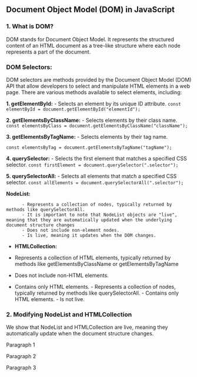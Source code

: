 ## Document Object Model (DOM) in JavaScript

### 1. What is DOM?
DOM stands for Document Object Model. It represents the structured content of an HTML document as a tree-like structure where each node represents a part of the document.

### DOM Selectors:
DOM selectors are methods provided by the Document Object Model (DOM) API that allow developers to select and manipulate HTML elements in a web page. There are various methods available to select elements, including:

**1. getElementById:** - Selects an element by its unique ID attribute.
```const elementById = document.getElementById("elementId");```

**2. getElementsByClassName:** - Selects elements by their class name.
```const elementsByClass = document.getElementsByClassName("className");```

**3. getElementsByTagName:** - Selects elements by their tag name.

```const elementsByTag = document.getElementsByTagName("tagName");```

**4. querySelector:** - Selects the first element that matches a specified CSS selector.
```const firstElement = document.querySelector(".selector");```

**5. querySelectorAll:** - Selects all elements that match a specified CSS selector.
```const allElements = document.querySelectorAll(".selector");```

 **NodeList:**

          - Represents a collection of nodes, typically returned by methods like querySelectorAll.
          - It is important to note that NodeList objects are "live", meaning that they are automatically updated when the underlying document structure changes
          - Does not include non-element nodes.
          - Is live, meaning it updates when the DOM changes.
          
+ **HTMLCollection:**
- Represents a collection of HTML elements, typically returned by methods like getElementsByClassName or getElementsByTagName

- Does not include non-HTML elements.
- Contains only HTML elements.
          - Represents a collection of nodes, typically returned by methods like querySelectorAll.
          - Contains only HTML elements.
          - Is not live.

### 2. Modifying NodeList and HTMLCollection

We show that NodeList and HTMLCollection are live, meaning they automatically update when the document structure changes.

<!DOCTYPE html>
<html lang="en">
  <head>
    <meta charset="UTF-8" />
    <meta name="viewport" content="width=device-width, initial-scale=1.0" />
    <title>DOM Selectors</title>
  </head>
  <body>
    <div id="container">
      <p class="para">Paragraph 1</p>
      <p class="para">Paragraph 2</p>
      <p class="para">Paragraph 3</p>
    </div>
    <script>
      // Using DOM selectors
      const container = document.getElementById("container");
      const paragraphsByClass = document.getElementsByClassName("para");
      const paragraphsByTag = document.getElementsByTagName("p");
      const firstParagraph = document.querySelector(".para");
      const allParagraphs = document.querySelectorAll(".para");

      console.log(container); // <div id="container">...</div>
      console.log(paragraphsByClass); // HTMLCollection of all elements with class "para"
      console.log(paragraphsByTag); // HTMLCollection of all <p> elements
      console.log(firstParagraph); // <p class="para">Paragraph 1</p>
      console.log(allParagraphs); // NodeList containing all <p> elements with class "para"

      // Modifying NodeList and HTMLCollection
      container.innerHTML += '<p class="para">Paragraph 4</p>'; // Updates NodeList
      console.log(allParagraphs); // NodeList now contains Paragraph 4
    </script>
  </body>

</html>

**In this example:**
 + We select elements using various DOM selectors.
+ We demonstrate the difference between NodeList and HTMLCollection.
+ We show that NodeList and HTMLCollection are live, meaning they automatically update when the document structure changes.
Understanding these concepts is crucial for effectively manipulating HTML elements in JavaScript.

### DOM Selectors:
**1.getElementById:**

- Selects an element by its unique ID attribute.

```const elementById = document.getElementById("elementId");```

**2. getElementsByClassName:**


- Selects elements by their class name.
```const elementsByClass = document.getElementsByClassName("className");```

**3. getElementsByTagName:**

- Selects elements by their tag name.
```const elementsByTag = document.getElementsByTagName("tagName");```

**4. querySelector:**


- Selects the first element that matches a specified CSS selector.
```const firstElement = document.querySelector(".selector");```

**5. querySelectorAll:**


- Selects all elements that match a specified CSS selector.
```const allElements = document.querySelectorAll(".selector");```

### NodeList vs HTMLCollection:

+ **NodeList:**
- Represents a collection of nodes, typically returned by methods like querySelectorAll.
- It is important to note that NodeList objects are "live", meaning that they are automatically updated when the underlying document structure changes
- Does not include non-element nodes.
- Is live, meaning it updates when the DOM changes.

+ **HTMLCollection:**
- Represents a collection of HTML elements, typically returned by methods like getElementsByClassName or getElementsByTagName
- HTMLCollection is array-like but not a true array (e.g., lacks array methods like forEach).
- Does not include non-HTML elements.
- Contains only HTML elements.
- Represents a collection of nodes, typically returned by methods like querySelectorAll.
- Contains only HTML elements.
- Is not live.

### 3. Differences between NodeList and HTMLCollection

The NodeList and HTMLCollection objects are both collections of nodes, but they differ in their behavior.
 

Here's a summary with code examples:

// Using DOM selectors
```const elementById = document.getElementById("elementId");```
```const elementsByClass = document.getElementsByClassName("className");```
```const elementsByTag = document.getElementsByTagName("tagName");```

```const firstElement = document.querySelector(".selector");```

```const allElements = document.querySelectorAll(".selector");```

// NodeList
```console.log(allElements); // NodeList```

// HTMLCollection
```console.log(elementsByClass); // HTMLCollection```

Understanding these differences is important for choosing the appropriate method based on your requirements and efficiently manipulating DOM elements in JavaScript.

textContent, innerHTML, and innerText are properties used to manipulate the content of HTML elements. Here's a breakdown of each:

**1. textContent:**

- **Description:** Represents the text content of a node and all its descendants. It returns the text content as a string, including all nested elements.
- **Usage:**
```const element = document.getElementById("example");```
```console.log(element.textContent); // Retrieves the text content```
```element.textContent = "New text"; // Sets the text content```

**2. innerHTML:**


- **Description:** Represents the HTML content of the element. It allows you to retrieve or set the HTML markup inside the element, including any nested elements.
- **Usage:**
```const element = document.getElementById("example");```
```console.log(element.innerHTML); // Retrieves the HTML content```
```element.innerHTML = "<strong>New HTML</strong>"; // Sets the HTML content```

**3. innerText:**


- **Description:** Represents the rendered text content of the element. It returns the visible text content, excluding any hidden or non-visible elements (like <script> or <style> elements).
- **Usage:**

```const element = document.getElementById("example");```
```console.log(element.innerText); // Retrieves the rendered text content```
```element.innerText = "New text"; // Sets the rendered text content```

**Note:** It's important to be cautious when using innerHTML, as setting it with user-generated content can lead to security vulnerabilities like cross-site scripting (XSS) attacks. Use textContent when manipulating text content to avoid these issues unless you specifically need to handle HTML markup.

Here's an example that demonstrates the use of these properties:

```<!DOCTYPE html>
<html lang="en">
  <head>
    <meta charset="UTF-8" />
    <meta name="viewport" content="width=device-width, initial-scale=1.0" />
    <title>textContent vs innerHTML vs innerText</title>
  </head>
  <body>
    <div id="example">
      <p>Hello, <strong>world</strong>!</p>
    </div>

    <script>
      const element = document.getElementById("example");

      console.log(element.textContent); // Outputs: "Hello, world!"
      console.log(element.innerHTML); // Outputs: "<p>Hello, <strong>world</strong>!</p>"
      console.log(element.innerText); // Outputs: "Hello, world!"

      // Modifying content
      element.textContent = "New text"; // Sets textContent
      element.innerHTML = "<strong>New HTML</strong>"; // Sets innerHTML
      element.innerText = "New text"; // Sets innerText
    </script>
  </body>
</html>```